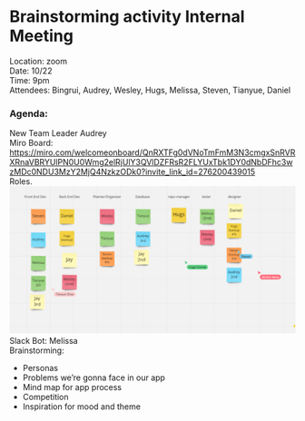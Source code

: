 # Brainstorming activity Internal Meeting  
Location: zoom  
Date: 10/22  
Time: 9pm  
Attendees: Bingrui, Audrey, Wesley, Hugs, Melissa, Steven, Tianyue, Daniel  
  
### Agenda:  
New Team Leader Audrey  
Miro Board: https://miro.com/welcomeonboard/QnRXTFg0dVNoTmFmM3N3cmgxSnRVRXRnaVBRYUlPN0U0Wmg2elRjUlY3QVlDZFRsR2FLYUxTbk1DY0dNbDFhc3wzMDc0NDU3MzY2MjQ4NzkzODk0?invite_link_id=276200439015  
Roles.  
![roles png](images/roles1022.png)  
Slack Bot: Melissa  
Brainstorming:  
- Personas
- Problems we’re gonna face in our app
- Mind map for app process
- Competition
- Inspiration for mood and theme
